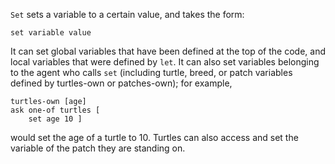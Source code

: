`Set` sets a variable to a certain value, and takes the form:



 ```set variable value```



 It can set global variables that have been defined at the top of the code, and local variables that were defined by `let`. It can also set variables belonging to the agent who calls `set` (including turtle, breed, or patch variables defined by turtles-own or patches-own); for example, 

```
turtles-own [age] 
ask one-of turtles [ 
	set age 10 ]
```
would set the age of a turtle to 10. Turtles can also access and set the variable of the patch they are standing on. 